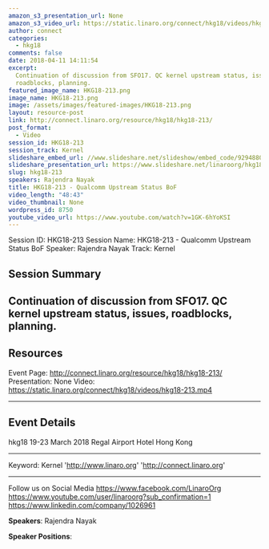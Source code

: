 ```yaml
---
amazon_s3_presentation_url: None
amazon_s3_video_url: https://static.linaro.org/connect/hkg18/videos/hkg18-213.mp4
author: connect
categories:
  - hkg18
comments: false
date: 2018-04-11 14:11:54
excerpt:
  Continuation of discussion from SFO17. QC kernel upstream status, issues,
  roadblocks, planning.
featured_image_name: HKG18-213.png
image_name: HKG18-213.png
image: /assets/images/featured-images/HKG18-213.png
layout: resource-post
link: http://connect.linaro.org/resource/hkg18/hkg18-213/
post_format:
  - Video
session_id: HKG18-213
session_track: Kernel
slideshare_embed_url: //www.slideshare.net/slideshow/embed_code/92948801
slideshare_presentation_url: https://www.slideshare.net/linaroorg/hkg18213-qualcomm-upstream-status-bof
slug: hkg18-213
speakers: Rajendra Nayak
title: HKG18-213 - Qualcomm Upstream Status BoF
video_length: "48:43"
video_thumbnail: None
wordpress_id: 8750
youtube_video_url: https://www.youtube.com/watch?v=1GK-6hYoKSI
---
```


Session ID: HKG18-213
Session Name: HKG18-213 - Qualcomm Upstream Status BoF
Speaker: Rajendra Nayak
Track: Kernel

## Session Summary

## Continuation of discussion from SFO17. QC kernel upstream status, issues, roadblocks, planning.

## Resources

Event Page: http://connect.linaro.org/resource/hkg18/hkg18-213/
Presentation: None
Video: https://static.linaro.org/connect/hkg18/videos/hkg18-213.mp4

---

## Event Details

hkg18
19-23 March 2018
Regal Airport Hotel Hong Kong

---

Keyword: Kernel
'http://www.linaro.org'
'http://connect.linaro.org'

---

Follow us on Social Media
https://www.facebook.com/LinaroOrg
https://www.youtube.com/user/linaroorg?sub_confirmation=1
https://www.linkedin.com/company/1026961

**Speakers**: Rajendra Nayak

**Speaker Positions**:

